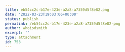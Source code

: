 ```yaml
---
title: eb54cc2c-b17e-423e-a2a8-a7359d5f8e82.png
date: '2022-03-23T19:03:06+00:00'
status: publish
permalink: /eb54cc2c-b17e-423e-a2a8-a7359d5f8e82-png
author: whoisdsmith
excerpt: ''
type: attachment
id: 753
---
```

<!DOCTYPE html PUBLIC "-//W3C//DTD HTML 4.0 Transitional//EN" "http://www.w3.org/TR/REC-html40/loose.dtd">
<?xml encoding="UTF-8">
